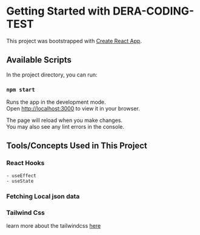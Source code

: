 # Getting Started with DERA-CODING-TEST

This project was bootstrapped with [Create React App](https://github.com/facebook/create-react-app).

## Available Scripts

In the project directory, you can run:

### `npm start`

Runs the app in the development mode.\
Open [http://localhost:3000](http://localhost:3000) to view it in your browser.

The page will reload when you make changes.\
You may also see any lint errors in the console.

## Tools/Concepts Used in This Project

### React Hooks
    - useEffect
    - useState

### Fetching Local json data 

### Tailwind Css


learn more about the tailwindcss [here](https://tailwindcss.com)
